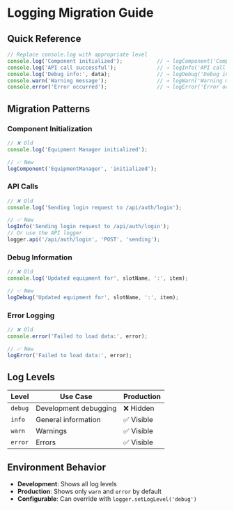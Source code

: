 # Logging Migration Guide

## Quick Reference

```javascript
// Replace console.log with appropriate level
console.log('Component initialized');           // → logComponent('Component', 'initialized')
console.log('API call successful');             // → logInfo('API call successful')
console.log('Debug info:', data);               // → logDebug('Debug info:', data)
console.warn('Warning message');                // → logWarn('Warning message')
console.error('Error occurred');                // → logError('Error occurred')
```

## Migration Patterns

### Component Initialization
```javascript
// ❌ Old
console.log('Equipment Manager initialized');

// ✅ New
logComponent('EquipmentManager', 'initialized');
```

### API Calls
```javascript
// ❌ Old
console.log('Sending login request to /api/auth/login');

// ✅ New
logInfo('Sending login request to /api/auth/login');
// Or use the API logger
logger.api('/api/auth/login', 'POST', 'sending');
```

### Debug Information
```javascript
// ❌ Old
console.log('Updated equipment for', slotName, ':', item);

// ✅ New
logDebug('Updated equipment for', slotName, ':', item);
```

### Error Logging
```javascript
// ❌ Old
console.error('Failed to load data:', error);

// ✅ New
logError('Failed to load data:', error);
```

## Log Levels

| Level | Use Case | Production |
|-------|----------|------------|
| `debug` | Development debugging | ❌ Hidden |
| `info` | General information | ✅ Visible |
| `warn` | Warnings | ✅ Visible |
| `error` | Errors | ✅ Visible |

## Environment Behavior

- **Development**: Shows all log levels
- **Production**: Shows only `warn` and `error` by default
- **Configurable**: Can override with `logger.setLogLevel('debug')` 